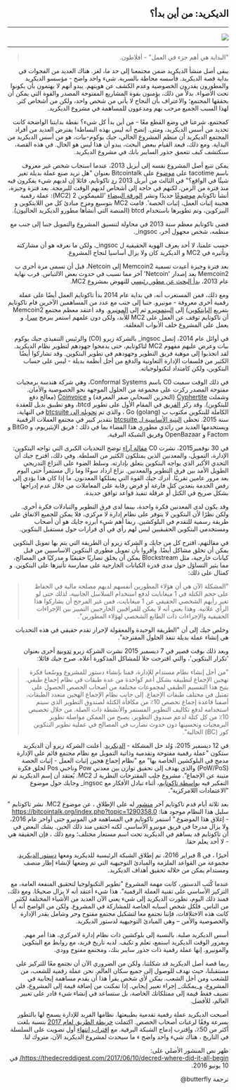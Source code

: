 <div dir="rtl">

## الديكريد: من أين بدأ؟

---

![](https://thedecreddigest.files.wordpress.com/2017/06/decred-origins.jpg)

---


> "البداية هي أهم جزء في العمل" - أفلاطون.

يبقى أصل منشأ الديكريد ضمن مجتمعنا  إلى حد ما، لغز. هناك العديد من الفجوات في بداية قصة الديكريد. فأسسه محاطة بالسرية. شيء واحد واضح - مؤسسو الديكريد والمطورون يقدرون الخصوصية وعدم الكشف عن هويتهم. يبدو أنهم لا يهتمون بأن يكونوا تحت الأضواء. بدلاً من ذلك، يؤمنون بقوة المشاريع المفتوحة المصدر والقوة التي يمكن أن يحققها المجتمع؛ والاعتراف بأن النجاح لا يأتي من شخص واحد، ولكن من أشخاص كثر. لهذا السبب الجميع مرحب بهم ومدعوون للمساهمة في مشروع الديكريد.

كمجتمع، شرعنا في وضع القطع معًا - من أين بدأ كل شيء؟ نقطة بدايتنا الواضحة كانت تحديد من أسس الديكريد، ومتى. إتضح أنه ليس بهذه البساطة! يفترض العديد من أفراد المجتمع الديكريد أن منظم المشروع الحالي، جيك يوكوم-بيات، هو من أسس الديكريد من البداية. ومع ذلك، فبعد القيام ببعض البحث، يبدو أن هذا ليس هو الحال. في هذه القصة، سنكتشف كيف تتعمق جذور السايبر بانك في مشروع الديكريد.

يمكن تتبع أصل المشروع نفسه إلى أبريل 2013، عندما استجاب شخص غير معروف باسم tacotime على [موضوع](https://bitcointalk.org/index.php?topic=165864.msg1729674#msg1729674) على Bitcointalk بعنوان "هل تريد صنع عملة بديلة تغير شيئًا في الواقع؟" في الثالث من أبريل 2013 [رد](https://bitcointalk.org/index.php?topic=165864.msg1730938#msg1730938) تاكوتايم، قائلا إن لديهم شيء يفكرون فيه منذ فترة من الزمن، لكنهم في حاجة إلى  أشخاص لديهم الوقت للبرمجة. بعد فترة وجيزة، أنشأ تاكوتايم [موضوعًا](https://bitcointalk.org/index.php?topic=169204.msg1760397#msg1760397) جديدًا ونشر [الورقة البيضاء](http://mc2.xwebnetwork.com/storage/mc2_0.05.pdf) 'للميمكوين 2 (MC2): عملة رقمية هجينة إثبات العمل، إثبات الحصة'. قامت MC2 بتوسيع ومزج مبادئ كل من اللايتكوين و البيركوين، وتم تطويرها باستخدام btcd (المنصة التي أنشأها مطورو الديكريد الحاليون).

قضى تاكوتايم معظم سنة 2013 في محاولة لتنسيق المشروع والتمويل جنبا إلى جنب مع منظمه، شخص مجهول آخر، ingsoc\_.

حسب علمنا، لا أحد يعرف الهوية الحقيقية  ل ingsoc\_، ولكن ما نعرفه هو أن مشاركته وتأثيره في MC2 و الديكريد كان ولا يزال أساسيا لنجاح المشروع.

بعد فترة وجيزة أعيدت تسمية Memcoin2 إلى Netcoin، قبل أن تسمى مرة أخرى ب Memcoin2 بعد إصدار 'Netcoin' آخر مما تسبب في حدوث بعض الالتباس. قرب نهاية عام 2013، [بدأ البحث عن مطور رئيسي](https://bitcointalk.org/index.php?topic=169204.msg3344145#msg3344145) للنهوض بمشروع MC2.

ومع ذلك، فمن المستغرب أنه، في بداية عام 2014 بدأ تاكوتايم العمل أيضًا على عملة رقمية أخرى معروفة - مونيرو. جنبا إلى جنب مع عدد من المساهمين الآخرين قام تاكوتايم بتفريع [البايتكوين](https://bitcointalk.org/index.php?topic=169204.msg3344145#msg3344145)) إلى [البيتمونيرو](https://bitcointalk.org/index.php?topic=563821.msg6394157#msg6394157) ثم إلى [المونيرو](https://bitcointalk.org/index.php?topic=583449.msg6382357#msg6382357). وقد اعتقد معظم مجتمع Memcoin2 أن تاكوتايم توقف عن العمل على MC2 للأبد، ولكن دون علمهم استمر يبرمج [سرا](https://bitcointalk.org/index.php?topic=169204.msg13024730#msg13024730)، و يعمل على المشروع خلف الأبواب المغلقة.

في أوائل عام 2014، إتصل ingsoc\_ بالشركة زيرو (C0) والرئيس التنفيذي جيك يوكوم بيات وعرض عليهم مفهوم MC2 لتاكوتايم، حتى يدمجوا جهودهم لتطوير نظام الديكريد. لقد انجذبوا إلى موهبة فريق التطوير وجهودهم في تطوير البتكوين. وقد تشاركوا أيضًا الكثير من فلسفات الإدارة التعاونية والدفع من أجل أنظمة بديلة - ليس على حساب البتكوين، ولكن كامتداد لتكنولوجياته.

في ذلك الوقت سميت C0 باسم Conformal Systems، وهي شركة هندسة برمجيات مفتوحة المصدر ركزت على مجموعة من الحلول الموجهة نحو الخصوصية والأمان. وشملت [Cyphertite](https://blog.conformal.com/heart-not-so-bleed/) (التخزين السحابي صفر المعرفة) و [Coinvoice](https://blog.conformal.com/category/coinvoice/) (معالج دفع للبتكوين). وقد ركز [الفريق](https://www.companyzero.com/our-team.html) في المقام الأول على تطوير btcd، وهو تطبيق بديل للعقدة الكاملة للبتكوين مكتوب ب Go (golang) ، والذي تم [تحويله إلى btcsuite](https://blog.companyzero.com/2015/03/btcsuite-code-migration-and-btcd-0-10-0-release/) في النهاية، سنة 2015. تحظى [البنية الأساسية ل btcsuite](https://github.com/btcsuite) بتقدير كبير في مجتمع العملات الرقمية ويستخدمها العديد من رائدي مطوري هذا الفضاء بما في ذلك ؛ فريق الإيثيريوم، و BitGo و Factom و OpenBazaar وفريق الشبكة البرقية.

في 30 نوفمبر2015، نشرت C0 [مقالة آراء](https://blog.companyzero.com/2015/11/bitcoins-biggest-challenges/) توضح التحديات الكبرى التي تواجه البتكوين: الإدارة، التمويل، والمعدنين الذين يمتلكون الكثير من السلطة. وفي ذلك، اقترح جيك أن التحدي الأكبر الذي يواجه البتكوين يتعلق بإدارته. وسلط الضوء على النزاع التدريجي الطويل الأمد بين فرق التطوير والمعدنين. نزاع ازداد سوءًا وما زال مستمراً حتى اليوم بعد مرور عامين تقريبًا. أدرك جيك القوة التي يمتلكها المعدنون. ما إذا كان هذا يؤدي إلى رفض الخدمة بتعدين كتل فارغة أو فرض رقابة على المعاملات من خلال عدم إدراجها بشكل صريح في الكتل أو عرقلة تنفيذ قواعد توافق جديدة.

وقد يكون لدى المعدنين فكرة واحدة، بينما لدى فرق التطوير والتبادلات فكرة أخرى. ولكن نظرًا لأن البتكوين لا يتوفر على نظام إدارة لا مركزي، فلا يمكن للجميع الاتفاق على طريقة رسمية للتقدم في البلوكشين. ربما أهم شيء أبرزه جايك هو أن أصحاب ومستخدمي البتكوين الحقيقيين ليس لهم رأي في أي قرارات حول مستقبل البتكوين.

في مقالتهم، اقترح كل من جايك و الشركة زيرو أن الطريقة التي يتم بها تمويل البتكوين يمكن أن تخلق مشاكل أيضًا. وأقروا بأن تمويل مطوري البتكوين الاساسيين من قبل كيانات خارجية، مثل Blockstream يمكن أن يخلق تضاربًا حقيقيًا و مدركيًا في المصالح، مما يثير التساؤل حول مدى قدرة الكيانات الخارجية على ممارسة تأثيرها على البتكوين. و كمثال على ذلك:

> "المشكلة الآن هي أن هؤلاء المطورين أنفسهم لديهم مصلحة مالية في الحفاظ على حجم الكتلة في 1 ميغابايت لدفع استخدام السلاسل الجانبية، لذلك حتى لو تغير رأيهم الشخصي الحقيقي عن 1 ميغابايت، فمن غير المرجح أن يشاركوا هذا الرأي علانية. وهذا يعني أنه لا يمكن للمراقبين الخارجيين التمييز بين الإجراءات الحقيقية والإجراءات ذات الطابع الشخصي لهؤلاء المطورين".

 وخلص جيك إلى أن "الطريقة الوحيدة والمعقولة لإحراز تقدم حقيقي في هذه التحديات هي إنشاء عملة بديلة تنفذ الحلول المقترحة".

وبعد ذلك بوقت قصير في 7 ديسمبر 2015 نشرت الشركة زيرو [تدوينة](https://blog.companyzero.com/2015/12/iterating-bitcoin/) أخرى بعنوان 'تكرار البتكوين'، والتي اقترحت حلا للمشاكل المذكورة أعلاه. صرح جيك قائلا:

> "من أجل إنشاء نظام مستدام للإدارة، قمنا بإنشاء دستور للمشروع ووسّعنا فكرة تهجين الإجماع لتطبيقه بشكل أعم كواحدة من عدة طبقات في نظام إجماع طبقي. يتيح هذا التقسيم الطبقي لمجموعات مختلفة من أصحاب الحصص الحصول على تمثيل في مختلف طبقات الإجماع. إلى جانب نظام الإجماع الهجين متعدد الطبقات، أضفنا قاعدة إجماع تخصص 10٪ من مكافأة الكتلة لصندوق التطوير الذي سيتم استخدامه لدفع تكاليف التطوير المستمر والأنشطة ذات الصلة. من خلال تخصيص 10٪ من كل كتلة لدعم صندوق التطوير، يصبح من الممكن مواصلة تطوير البرمجيات وتحسينها دون حدوث تضارب في المصالح في عملية تطوير البتكوين كور (BC) الحالية".

في 12 ديسمبر 2015، وُلد حل المشكلة - [الديكريد](https://blog.companyzero.com/2015/12/decred-rethink-digital-currency/). أعلنت الشركة زيرو أن الديكريد ستكون "عملة رقمية مفتوحة وتقدمية وذاتية التمويل مع نظام مجتمع قائم على الإدارة مدمج في البلوكشين الخاصة بها" مع "نظام إجماع هجين إثبات العمل - إثبات الحصة (PoW/PoS) والذي يهدف إلى تحقيق توازن بين معدني Pow وناخبي Pos لخلق فكرة متينة عن الإجماع". مشروع جلب المقترحات النظرية لـ MC2. يُعتقد أن إسم الديكريد تم التفكير فيه [بواسطة تاكوتايم](https://bitcointalk.org/index.php?topic=169204.msg13256478#msg13256478)، أثناء تبادل الأفكار مع ingsoc\_ وجايك حول موضوع "الاعتمادات اللامركزية".

بعد ثلاثة أيام قدم تاكوتايم آخر [منشور](https://bitcointalk.org/index.php?topic=169204.msg13256478#msg13256478) له على الإطلاق ، عن موضوع MC2. نشر تاكوتايم " سليل هذا النظام موجود هنا: https://bitcointalk.org/index.php?topic=1290358.0 - إغلاق هذا الموضوع." استمر تاكوتايم في المساهمة في المونيرو حتى أواخر عام 2016، ولا يزال مدرجا في فريق مونيرو الأساسي. لكنه اختفى منذ ذلك الحين. يشك البعض في أن تاكوتايم قد يساهم في الديكريد تحت اسم مستعار مختلف؛ ومع ذلك ، فإن الحقيقة هي - لا أحد يعلم حقا.

أخيرًا ، في 8 فبراير 2016، تم إطلاق الشبكة الرئيسية للديكريد ومعها [دستور الديكريد](https://docs.decred.org/governance/decred-constitution/). مجموعة من القواعد الملزمة والمبادئ التوجيهية التي تم وضعها لإنشاء إطار منصف ومستدام يمكن من خلاله تحقيق أهداف الديكريد.

عندما كُتب الدستور، كانت مهمة المشروع "تطوير التكنولوجيا لتحقيق المنفعة العامة، مع التركيز الأساسي على تقنية العملة الرقمية". هذا شيء أعتقد أنه لا يزال صحيحًا. ومع ذلك، فمنذ ذلك اليوم، تطورت الديكريد إلى شيء يعني الآن العديد من الأشياء المختلفة لكثير من الناس. فلكل شخص أسبابه الخاصة للمشاركة في المشروع. ولكن من الواضح أنه أيا كانت هذه الاختلافات، فإننا نجتمع معا لتشكيل مجتمع مفتوح وحر وشامل يقدر الإدارة والخصوصية والأمن – وهي المبادئ التوجيهية لدستور الديكريد.

أسس الديكريد صلبة. بالنسبة إلى بلوكشين ذات نظام إدارة لامركزي، هذا أمر مهم. وبمرور الوقت الديكريد استمع، تعلم و تكيف. لديه تاريخ فريد، مع روابط مع البتكوين والمونيرو. إنها عملة رقمية ذات جذور سايبر بنك، ومجتمع مفتوح وودي.

ربما قصة أصل الديكريد قد شكلتنا، ولكن من الضروري الآن أن نجتمع معًا للتركيز على مستقبلنا، حيث نهدف للوصول إلى جميع سكان العالم. نحن عملة رقمية للشعب، من  للشعب ومن أجل الشعب. _يمكن_ لأي شخص يقرأ هذا أن يقدم مساهمة إيجابية في المشروع، و_يمكنك_ إجراء تغيير إيجابي. إذا تمكنت من إضافة قيمة إلى المشروع، فلن تضيف فقط قيمة إلى  ممتلكاتك الخاصة، بل ستساعد في إنشاء شيء قادر على تغيير العالم، للأفضل.

أصبحت الديكريد عملة رقمية تقدمية بطبيعتها. نظامها الفريد للإدارة يسمح لها بالتطور بسرعة وفقًا لرغبات أصحاب الحصص. اكتملت [خريطة الطريق لعام 2017](https://blog.decred.org/2017/01/09/2017-Decred-Roadmap/) بنسبة بلغت أكثر من 50٪، وإقترب إدماج الشبكة البرقية. مع [إقتراب إنتهاء](https://voting.decred.org/) أول تصويت على السلسلة في التاريخ ، هناك شيء واحد واضح ء ما سيحدث لمشروع الديكريد الآن، متروك لنا.


ظهر نص المنشور الأصلي على: https://thedecreddigest.com/2017/06/10/decred-where-did-it-all-begin/ في 10 يونيو 2016.

ترجمة butterfly@

</div>
